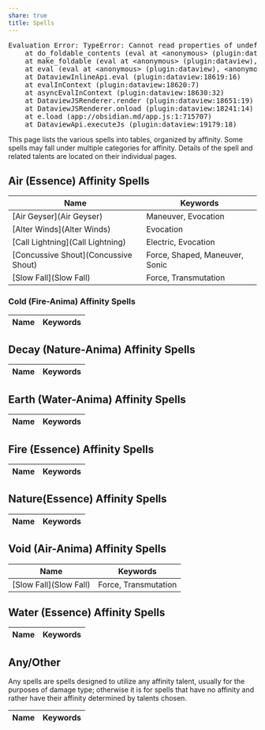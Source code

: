 ```yaml
---
share: true
title: Spells
---
```


<pre class="dataview dataview-error">Evaluation Error: TypeError: Cannot read properties of undefined (reading 'childNodes')
    at do_foldable_contents (eval at &lt;anonymous&gt; (plugin:dataview), &lt;anonymous&gt;:17:24)
    at make_foldable (eval at &lt;anonymous&gt; (plugin:dataview), &lt;anonymous&gt;:51:3)
    at eval (eval at &lt;anonymous&gt; (plugin:dataview), &lt;anonymous&gt;:54:1)
    at DataviewInlineApi.eval (plugin:dataview:18619:16)
    at evalInContext (plugin:dataview:18620:7)
    at asyncEvalInContext (plugin:dataview:18630:32)
    at DataviewJSRenderer.render (plugin:dataview:18651:19)
    at DataviewJSRenderer.onload (plugin:dataview:18241:14)
    at e.load (app://obsidian.md/app.js:1:715707)
    at DataviewApi.executeJs (plugin:dataview:19179:18)</pre>

This page lists the various spells into tables, organized by affinity. Some spells may fall under multiple categories for affinity. Details of the spell and related talents are located on their individual pages.

## Air (Essence) Affinity Spells

| Name                                 | Keywords                       |
| ------------------------------------ | ------------------------------ |
| [Air Geyser](Air Geyser)             | Maneuver, Evocation            |
| [Alter Winds](Alter Winds)           | Evocation                      |
| [Call Lightning](Call Lightning)     | Electric, Evocation            |
| [Concussive Shout](Concussive Shout) | Force, Shaped, Maneuver, Sonic |
| [Slow Fall](Slow Fall)               | Force, Transmutation           |

### Cold (Fire-Anima) Affinity Spells

| Name | Keywords |
| ---- | -------- |


## Decay (Nature-Anima) Affinity Spells

| Name | Keywords |
| ---- | -------- |

## Earth (Water-Anima) Affinity Spells

| Name | Keywords |
| ---- | -------- |

## Fire (Essence) Affinity Spells

| Name | Keywords |
| ---- | -------- |


## Nature(Essence) Affinity Spells

| Name | Keywords |
| ---- | -------- |

## Void (Air-Anima) Affinity Spells

| Name                   | Keywords             |
| ---------------------- | -------------------- |
| [Slow Fall](Slow Fall) | Force, Transmutation |

## Water (Essence) Affinity Spells

| Name | Keywords |
| ---- | -------- |

## Any/Other

Any spells are spells designed to utilize any affinity talent, usually for the purposes of damage type; otherwise it is for spells that have no affinity and rather have their affinity determined by talents chosen.

| Name | Keywords |
| ---- | -------- |
